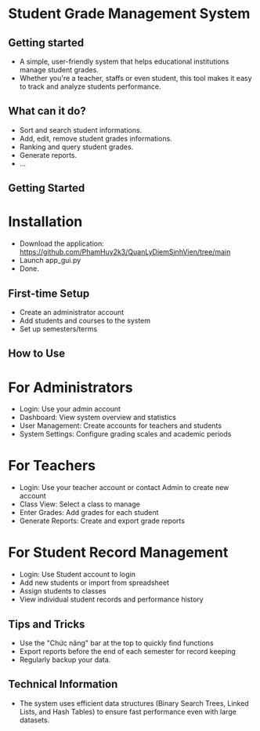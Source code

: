 # Student Grade Management System

## Getting started

- A simple, user-friendly system that helps educational institutions manage student grades. 
- Whether you're a teacher, staffs or even student, this tool makes it easy to track and analyze students performance.

## What can it do? 

- Sort and search student informations.
- Add, edit, remove student grades informations.
- Ranking and query student grades.
- Generate reports.
- ...

## Getting Started
# Installation

- Download the application: https://github.com/PhamHuy2k3/QuanLyDiemSinhVien/tree/main 
- Launch app_gui.py
- Done.

## First-time Setup 

- Create an administrator account
- Add students and courses to the system
- Set up semesters/terms

## How to Use 
# For Administrators

- Login: Use your admin account 
- Dashboard: View system overview and statistics
- User Management: Create accounts for teachers and students
- System Settings: Configure grading scales and academic periods

# For Teachers

- Login: Use your teacher account or contact Admin to create new account
- Class View: Select a class to manage
- Enter Grades: Add grades for each student
- Generate Reports: Create and export grade reports

# For Student Record Management

- Login: Use Student account to login
- Add new students or import from spreadsheet
- Assign students to classes
- View individual student records and performance history

## Tips and Tricks 

- Use the "Chức năng" bar at the top to quickly find functions
- Export reports before the end of each semester for record keeping
- Regularly backup your data.


## Technical Information 

- The system uses efficient data structures (Binary Search Trees, Linked Lists, and Hash Tables)
  to ensure fast performance even with large datasets.
